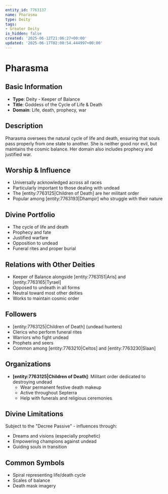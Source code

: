 ```yaml
---
entity_id: 7763137
name: Pharasma
type: Deity
tags:
- Greater Deity
is_hidden: false
created: '2025-06-12T21:06:27+00:00'
updated: '2025-06-17T02:00:54.444997+00:00'
---
```


# Pharasma

## Basic Information

- **Type**: Deity - Keeper of Balance
- **Title**: Goddess of the Cycle of Life & Death
- **Domain**: Life, death, prophecy, war

## Description

Pharasma oversees the natural cycle of life and death, ensuring that souls pass properly from one state to another. She is neither good nor evil, but maintains the cosmic balance. Her domain also includes prophecy and justified war.

## Worship & Influence

- Universally acknowledged across all races
- Particularly important to those dealing with undead
- The [entity:7763125|Children of Death] are her militant order
- Popular among [entity:7763193|Dhampir] who struggle with their nature

## Divine Portfolio

- The cycle of life and death
- Prophecy and fate
- Justified warfare
- Opposition to undead
- Funeral rites and proper burial

## Relations with Other Deities

- Keeper of Balance alongside [entity:7763151|Aris] and [entity:7763165|Tyrael]
- Opposed to undeath in all forms
- Neutral toward most other deities
- Works to maintain cosmic order

## Followers

- [entity:7763125|Children of Death] (undead hunters)
- Clerics who perform funeral rites
- Warriors who fight undead
- Prophets and seers
- Common among [entity:7763210|Celtos] and [entity:7763230|Slaan]

## Organizations

- **[entity:7763125|Children of Death]**: Militant order dedicated to destroying undead
  - Wear permanent festive death makeup
  - Active throughout Septerra
  - Help with funerals and religious ceremonies

## Divine Limitations

Subject to the "Decree Passive" - influences through:

- Dreams and visions (especially prophetic)
- Empowering champions against undead
- Guiding souls in transition

## Common Symbols

- Spiral representing life/death cycle
- Scales of balance
- Death mask imagery